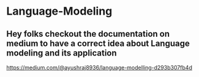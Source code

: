# Language-Modeling

## Hey folks checkout the documentation on medium to have a correct idea about Language modeling and its application

https://medium.com/@ayushraj8936/language-modelling-d293b307fb4d

